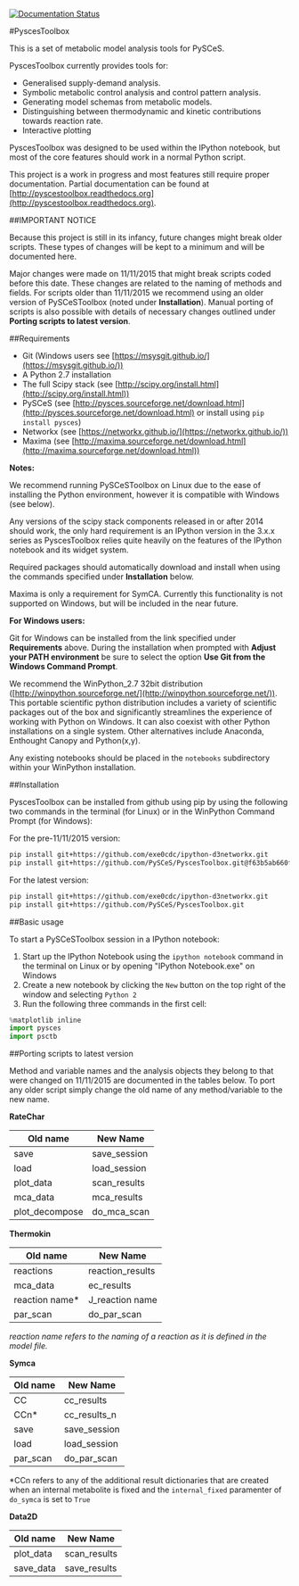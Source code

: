 [![Documentation Status](https://readthedocs.org/projects/pyscestoolbox/badge/?version=latest)](http://pyscestoolbox.readthedocs.org/en/latest/?badge=latest)

#PyscesToolbox

This is a set of metabolic model analysis tools for PySCeS.

PyscesToolbox currently provides tools for:

- Generalised supply-demand analysis.
- Symbolic metabolic control analysis and control pattern analysis.
- Generating model schemas from metabolic models.
- Distinguishing between thermodynamic and kinetic contributions towards reaction rate.
- Interactive plotting

PyscesToolbox was designed to be used within the IPython notebook, but most of the core features should work in a normal Python script.

This project is a work in progress and most features still require proper documentation. Partial documentation can be found at [http://pyscestoolbox.readthedocs.org](http://pyscestoolbox.readthedocs.org).


##IMPORTANT NOTICE 

Because this project is still in its infancy, future changes might break older scripts. These types of changes will be kept to a minimum and will be documented here.

Major changes were made on 11/11/2015 that might break scripts coded before this date. These changes are related to the naming of methods and fields. For scripts older than 11/11/2015 we recommend using an older version of PySCeSToolbox (noted under **Installation**). Manual porting of scripts is also possible with details of necessary changes outlined under **Porting scripts to latest version**. 



##Requirements

- Git (Windows users see [https://msysgit.github.io/](https://msysgit.github.io/))
- A Python 2.7 installation
- The full Scipy stack (see [http://scipy.org/install.html](http://scipy.org/install.html))
- PySCeS (see [http://pysces.sourceforge.net/download.html](http://pysces.sourceforge.net/download.html) or install using ``pip install pysces``)
- Networkx (see [https://networkx.github.io/](https://networkx.github.io/))
- Maxima (see [http://maxima.sourceforge.net/download.html](http://maxima.sourceforge.net/download.html))

**Notes:**

We recommend running PySCeSToolbox on Linux due to the ease of installing the Python environment, however it is compatible with Windows (see below). 

Any versions of the scipy stack components released in or after 2014 should work, the only hard requirement is an IPython version in the 3.x.x series as PyscesToolbox relies quite heavily on the features of the IPython notebook and its widget system.

Required packages should automatically download and install when using the commands specified under **Installation** below.

Maxima is only a requirement for SymCA. Currently this functionality is not supported on Windows, but will be included in the near future.

**For Windows users:**

Git for Windows can be installed from the link specified under **Requirements** above. During the installation when prompted with **Adjust your PATH environment** be sure to select the option **Use Git from the Windows Command Prompt**. 

We recommend the WinPython_2.7 32bit distribution ([http://winpython.sourceforge.net/](http://winpython.sourceforge.net/)). This portable scientific python distribution includes a variety of scientific packages out of the box and significantly streamlines the experience of working with Python on Windows. It can also coexist with other Python installations on a single system. Other alternatives include Anaconda, Enthought Canopy and Python(x,y).

Any existing notebooks should be placed in the ``notebooks`` subdirectory within your WinPython installation. 

##Installation

PyscesToolbox can be installed from github using pip by using the following two commands in the terminal (for Linux) or in the WinPython Command Prompt (for Windows):

For the pre-11/11/2015 version:

```bash
pip install git+https://github.com/exe0cdc/ipython-d3networkx.git
pip install git+https://github.com/PySCeS/PyscesToolbox.git@f63b5ab660f103105750159885608a5f48de1551
```


For the latest version:

```bash
pip install git+https://github.com/exe0cdc/ipython-d3networkx.git
pip install git+https://github.com/PySCeS/PyscesToolbox.git
```

##Basic usage

To start a PySCeSToolbox session in a IPython notebook:

 1. Start up the IPython Notebook using the ``ipython notebook`` command in the terminal on Linux or by opening "IPython Notebook.exe" on Windows 
 2. Create a new notebook by clicking the ``New`` button on the top right of the window and selecting ``Python 2``
 3. Run the following three commands in the first cell:

```python
%matplotlib inline
import pysces
import psctb
```

##Porting scripts to latest version

Method and variable names and the analysis objects they belong to that were changed on 11/11/2015 are documented in the tables below. To port any older script simply change the old name of any method/variable to the new name.

**RateChar**

|Old name       |New Name    |
|---------------|------------|
|save           |save_session|
|load           |load_session|
|plot_data      |scan_results|
|mca_data       |mca_results |
|plot_decompose |do_mca_scan |

**Thermokin**

|Old name       |New Name        |
|---------------|----------------|
|reactions      |reaction_results|
|mca_data       |ec_results      |
|reaction name* |J_reaction name |
|par_scan       |do_par_scan     |
*reaction name refers to the naming of a reaction as it is defined in the model file.*

**Symca**

|Old name       |New Name    |
|---------------|------------|
|CC             |cc_results  |
|CCn*           |cc_results_n|
|save           |save_session|
|load           |load_session|
|par_scan       |do_par_scan |
*CCn refers to any of the additional result dictionaries that are created when an internal metabolite is fixed and the `internal_fixed` paramenter of `do_symca` is set to `True`

**Data2D**

|Old name       |New Name    |
|---------------|------------|
|plot_data      |scan_results|
|save_data      |save_results|



